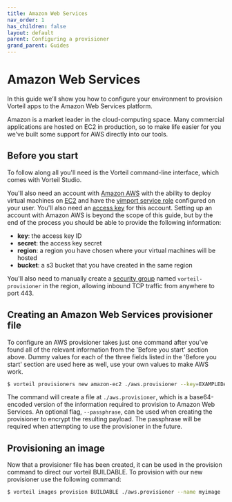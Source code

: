```yaml
---
title: Amazon Web Services
nav_order: 1
has_children: false
layout: default
parent: Configuring a provisioner
grand_parent: Guides
---
```


# Amazon Web Services

In this guide we’ll show you how to configure your environment to provision Vorteil apps to the Amazon Web Services platform.

Amazon is a market leader in the cloud-computing space. Many commercial applications are hosted on EC2 in production, so to make life easier for you we've built some support for AWS directly into our tools. 

## Before you start

To follow along all you'll need is the Vorteil command-line interface, which comes with Vorteil Studio.

You'll also need an account with [Amazon AWS](https://aws.amazon.com/) with the ability to deploy virtual machines on [EC2](https://aws.amazon.com/ec2/) and have the [vimport service role](https://docs.aws.amazon.com/vm-import/latest/userguide/vmie_prereqs.html#vmimport-role) configured on your user. You'll also need an [access key](https://docs.aws.amazon.com/IAM/latest/UserGuide/id_credentials_access-keys.html) for this account. Setting up an account with Amazon AWS is beyond the scope of this guide, but by the end of the process you should be able to provide the following information:

- **key**: 	the access key ID
- **secret**: 	the access key secret
- **region**: 	a region you have chosen where your virtual machines will be hosted
- **bucket**: 	a s3 bucket that you have created in the same region

You'll also need to manually create a [security group](https://docs.aws.amazon.com/vpc/latest/userguide/VPC_SecurityGroups.html) named `vorteil-provisioner` in the region, allowing inbound TCP traffic from anywhere to port 443.

## Creating an Amazon Web Services provisioner file

To configure an AWS provisioner takes just one command after you've found all of the relevant information from the 'Before you start' section above. Dummy values for each of the three fields listed in the 'Before you start' section are used here as well, use your own values to make AWS work.

```sh
$ vorteil provisioners new amazon-ec2 ./aws.provisioner --key=EXAMPLEDATA --region=us-west-1 --secret=MOREEXAMPLEDATA --bucket YOUR-AWS-BUCKET
```

The command will create a file at `./aws.provisioner`, which is a base64-encoded version of the information required to provision to Amazon Web Services. An optional flag, `--passphrase`, can be used when creating the provisioner to encrypt the resulting payload. The passphrase will be required when attempting to use the provisioner in the future.

## Provisioning an image

Now that a provisioner file has been created, it can be used in the provision command to direct our vorteil BUILDABLE. To provision with our new provisioner use the following command:

```sh
$ vorteil images provision BUILDABLE ./aws.provisioner --name myimage
```
